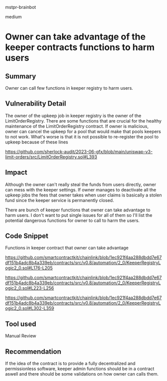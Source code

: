 mstpr-brainbot

medium

# Owner can take advantage of the keeper contracts functions to harm users

## Summary
Owner can call few functions in keeper registry to harm users.
## Vulnerability Detail
The owner of the upkeep job in keeper registry is the owner of the LimitOrderRegistry. There are some functions that are crucial for the healthy maintenance of the LimitOrderRegistry contract. If owner is malicious, owner can cancel the upkeep for a pool that would make that pools keepers to not work. What's worse is that it is not possible to re-register the pool to upkeep because of these lines

https://github.com/sherlock-audit/2023-06-gfx/blob/main/uniswap-v3-limit-orders/src/LimitOrderRegistry.sol#L393
 
## Impact

Although the owner can't really steal the funds from users directly, owner can mess with the keeper settings. If owner manages to deactivate all the upkeep jobs the fees that owner takes when user claims is basically a stolen fund since the keeper service is permanently closed.

There are bunch of keeper functions that owner can take advantage to harm users. I don't want to put single issues for all of them so I'll list the potential dangerous functions for owner to call to harm the users. 

## Code Snippet
Functions in keeper contract that owner can take advantage

https://github.com/smartcontractkit/chainlink/blob/1ec921f4aa288dbdd7e67df151b4adc8b4a339eb/contracts/src/v0.8/automation/2_0/KeeperRegistryLogic2_0.sol#L176-L205

https://github.com/smartcontractkit/chainlink/blob/1ec921f4aa288dbdd7e67df151b4adc8b4a339eb/contracts/src/v0.8/automation/2_0/KeeperRegistryLogic2_0.sol#L223-L256

https://github.com/smartcontractkit/chainlink/blob/1ec921f4aa288dbdd7e67df151b4adc8b4a339eb/contracts/src/v0.8/automation/2_0/KeeperRegistryLogic2_0.sol#L302-L359
## Tool used

Manual Review

## Recommendation
If the idea of the contract is to provide a fully decentralized and permissionless software, keeper admin functions should be in a contract aswell and there should be some validations on how owner can calls them. 